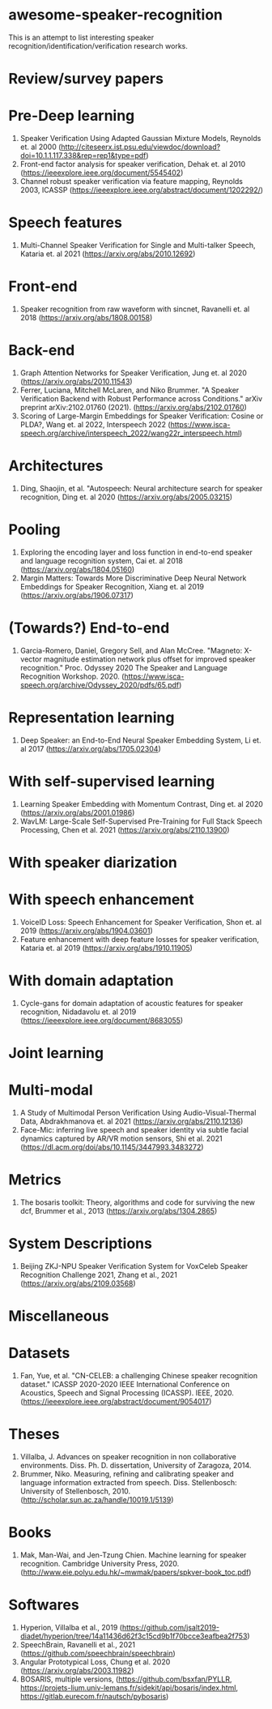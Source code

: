 # awesome-speaker-recognition
This is an attempt to list interesting speaker recognition/identification/verification research works.

# Review/survey papers

# Pre-Deep learning
1. Speaker Verification Using Adapted Gaussian Mixture Models, Reynolds et. al 2000 (http://citeseerx.ist.psu.edu/viewdoc/download?doi=10.1.1.117.338&rep=rep1&type=pdf)
2. Front-end factor analysis for speaker verification, Dehak et. al 2010 (https://ieeexplore.ieee.org/document/5545402)
3. Channel robust speaker verification via feature mapping, Reynolds 2003, ICASSP (https://ieeexplore.ieee.org/abstract/document/1202292/)

# Speech features
1. Multi-Channel Speaker Verification for Single and Multi-talker Speech, Kataria et. al 2021 (https://arxiv.org/abs/2010.12692)

# Front-end
1. Speaker recognition from raw waveform with sincnet, Ravanelli et. al 2018 (https://arxiv.org/abs/1808.00158)

# Back-end
1. Graph Attention Networks for Speaker Verification, Jung et. al 2020 (https://arxiv.org/abs/2010.11543)
2. Ferrer, Luciana, Mitchell McLaren, and Niko Brummer. "A Speaker Verification Backend with Robust Performance across Conditions." arXiv preprint arXiv:2102.01760 (2021). (https://arxiv.org/abs/2102.01760)
3. Scoring of Large-Margin Embeddings for Speaker Verification: Cosine or PLDA?, Wang et. al 2022, Interspeech 2022 (https://www.isca-speech.org/archive/interspeech_2022/wang22r_interspeech.html)

# Architectures
1. Ding, Shaojin, et al. "Autospeech: Neural architecture search for speaker recognition, Ding et. al 2020 (https://arxiv.org/abs/2005.03215)

# Pooling
1. Exploring the encoding layer and loss function in end-to-end speaker and language recognition system, Cai et. al 2018 (https://arxiv.org/abs/1804.05160)
2. Margin Matters: Towards More Discriminative Deep Neural Network Embeddings for Speaker Recognition, Xiang et. al 2019 (https://arxiv.org/abs/1906.07317)

# (Towards?) End-to-end
1. Garcia-Romero, Daniel, Gregory Sell, and Alan McCree. "Magneto: X-vector magnitude estimation network plus offset for improved speaker recognition." Proc. Odyssey 2020 The Speaker and Language Recognition Workshop. 2020. (https://www.isca-speech.org/archive/Odyssey_2020/pdfs/65.pdf)

# Representation learning
1. Deep Speaker: an End-to-End Neural Speaker Embedding System, Li et. al 2017 (https://arxiv.org/abs/1705.02304)

# With self-supervised learning
1. Learning Speaker Embedding with Momentum Contrast, Ding et. al 2020 (https://arxiv.org/abs/2001.01986)
2. WavLM: Large-Scale Self-Supervised Pre-Training for Full Stack Speech Processing, Chen et al. 2021 (https://arxiv.org/abs/2110.13900)

# With speaker diarization

# With speech enhancement
1. VoiceID Loss: Speech Enhancement for Speaker Verification, Shon et. al 2019 (https://arxiv.org/abs/1904.03601)
2. Feature enhancement with deep feature losses for speaker verification, Kataria et. al 2019 (https://arxiv.org/abs/1910.11905) 

# With domain adaptation
1. Cycle-gans for domain adaptation of acoustic features for speaker recognition, Nidadavolu et. al 2019 (https://ieeexplore.ieee.org/document/8683055)

# Joint learning

# Multi-modal
1. A Study of Multimodal Person Verification Using Audio-Visual-Thermal Data, Abdrakhmanova et. al 2021 (https://arxiv.org/abs/2110.12136)
2. Face-Mic: inferring live speech and speaker identity via subtle facial dynamics captured by AR/VR motion sensors, Shi et al. 2021 (https://dl.acm.org/doi/abs/10.1145/3447993.3483272)

# Metrics
1. The bosaris toolkit: Theory, algorithms and code for surviving the new dcf, Brummer et al., 2013 (https://arxiv.org/abs/1304.2865)

# System Descriptions
1. Beijing ZKJ-NPU Speaker Verification System for VoxCeleb Speaker Recognition Challenge 2021, Zhang et al., 2021 (https://arxiv.org/abs/2109.03568)

# Miscellaneous

# Datasets
1. Fan, Yue, et al. "CN-CELEB: a challenging Chinese speaker recognition dataset." ICASSP 2020-2020 IEEE International Conference on Acoustics, Speech and Signal Processing (ICASSP). IEEE, 2020. (https://ieeexplore.ieee.org/abstract/document/9054017)

# Theses
1. Villalba, J. Advances on speaker recognition in non collaborative environments. Diss. Ph. D. dissertation, University of Zaragoza, 2014.
2. Brummer, Niko. Measuring, refining and calibrating speaker and language information extracted from speech. Diss. Stellenbosch: University of Stellenbosch, 2010. (http://scholar.sun.ac.za/handle/10019.1/5139)

# Books
1. Mak, Man-Wai, and Jen-Tzung Chien. Machine learning for speaker recognition. Cambridge University Press, 2020. (http://www.eie.polyu.edu.hk/~mwmak/papers/spkver-book_toc.pdf)

# Softwares
1. Hyperion, Villalba et al., 2019 (https://github.com/jsalt2019-diadet/hyperion/tree/14a11436d62f3c15cd9b1f70bcce3eafbea2f753)
2. SpeechBrain, Ravanelli et al., 2021 (https://github.com/speechbrain/speechbrain)
3. Angular Prototypical Loss, Chung et al. 2020 (https://arxiv.org/abs/2003.11982)
4. BOSARIS, multiple versions, (https://github.com/bsxfan/PYLLR, https://projets-lium.univ-lemans.fr/sidekit/api/bosaris/index.html, https://gitlab.eurecom.fr/nautsch/pybosaris)
